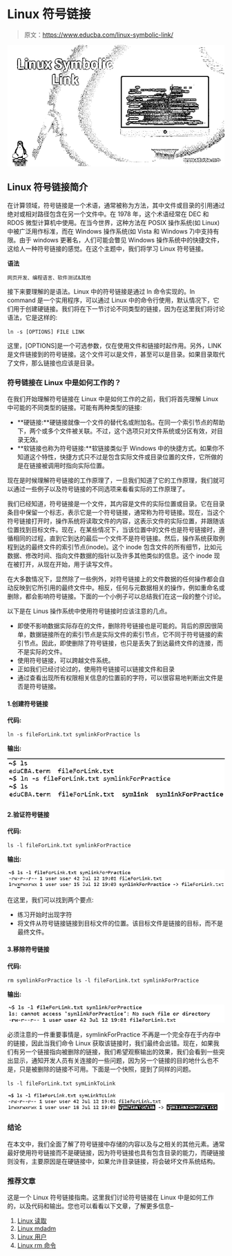 # Linux 符号链接

> 原文：<https://www.educba.com/linux-symbolic-link/>

![Linux Symbolic Link](img/cfde7f3b9abc0f99fe5dcd9694ba1a31.png)



## Linux 符号链接简介

在计算领域，符号链接是一个术语，通常被称为方法，其中文件或目录的引用通过绝对或相对路径包含在另一个文件中。在 1978 年，这个术语经常在 DEC 和 RDOS 微型计算机中使用。在当今世界，这种方法在 POSIX 操作系统(如 Linux)中被广泛用作标准，而在 Windows 操作系统(如 Vista 和 Windows 7)中支持有限。由于 windows 更著名，人们可能会瞥见 Windows 操作系统中的快捷文件，这给人一种符号链接的感觉。在这个主题中，我们将学习 Linux 符号链接。

**语法**

<small>网页开发、编程语言、软件测试&其他</small>

接下来要理解的是语法。Linux 中的符号链接是通过 ln 命令实现的。ln command 是一个实用程序，可以通过 Linux 中的命令行使用，默认情况下，它们用于创建硬链接。我们将在下一节讨论不同类型的链接，因为在这里我们将讨论语法，它是这样的:

`ln -s [OPTIONS] FILE LINK`

这里，[OPTIONS]是一个可选参数，仅在使用文件和链接时起作用。另外，LINK 是文件链接到的符号链接。这个文件可以是文件，甚至可以是目录。如果目录取代了文件，那么链接也应该是目录。

### 符号链接在 Linux 中是如何工作的？

在我们开始理解符号链接在 Linux 中是如何工作的之前，我们将首先理解 Linux 中可能的不同类型的链接。可能有两种类型的链接:

*   **硬链接:**硬链接就像一个文件的替代名或附加名。在同一个索引节点的帮助下，两个或多个文件被关联。不过，这个选项只对文件系统或分区有效，对目录无效。
*   **软链接也称为符号链接:**软链接类似于 Windows 中的快捷方式。如果你不知道这个特性，快捷方式只不过是包含实际文件或目录位置的文件，它所做的是在链接被调用时指向实际位置。

现在是时候理解符号链接的工作原理了，一旦我们知道了它的工作原理，我们就可以通过一些例子以及符号链接的不同选项来看看实际的工作原理了。

我们已经知道，符号链接是一个文件，其内容是文件的实际位置或目录。它在目录条目中保留一个标志，表示它是一个符号链接，通常称为符号链接。现在，当这个符号链接打开时，操作系统将读取文件的内容，这表示文件的实际位置，并跟随该位置找到目标文件。现在，在某些情况下，当该位置中的文件也是符号链接时，遵循相同的过程，直到它到达的最后一个文件不是符号链接。然后，操作系统获取例程到达的最终文件的索引节点(inode)。这个 inode 包含文件的所有细节，比如元数据、修改时间、指向文件数据的指针以及许多其他类似的信息。这个 inode 现在被打开，从现在开始，用于读写文件。

在大多数情况下，显然除了一些例外，对符号链接上的文件数据的任何操作都会自动反映到它所引用的最终文件中。相反，任何与元数据相关的操作，例如重命名或删除，都会影响符号链接。下面的一个小例子可以总结我们在这一段的整个讨论。

以下是在 Linus 操作系统中使用符号链接时应该注意的几点。

*   即使不影响数据实际存在的文件，删除符号链接也是可能的。背后的原因很简单，数据链接所在的索引节点是实际文件的索引节点，它不同于符号链接的索引节点。因此，即使删除了符号链接，也只是丢失了到达最终文件的连接，而不是实际的文件。
*   使用符号链接，可以跨越文件系统。
*   正如我们已经讨论过的，使用符号链接可以链接文件和目录
*   通过查看出现所有权限相关信息的位置前的字符，可以很容易地判断出文件是否是符号链接。

#### 1.创建符号链接

**代码:**

`ln -s fileForLink.txt symlinkForPractice
ls`

**输出:**

![Linux Symbolic Link output 1](img/c444506e3948e92c3d20376c2be2692b.png)



#### 2.验证符号链接

**代码:**

`ls -l fileForLink.txt symlinkForPractice`

**输出:**

![Linux Symbolic Link output 2](img/8fbf54ee952122883b52b2ec50d215e8.png)



在这里，我们可以找到两个要点:

*   练习开始时出现字符
*   将文件从符号链接链接到目标文件的位置。该目标文件是链接的目标，而不是最终文件。

#### 3.移除符号链接

**代码:**

`rm symlinkForPractice
ls -l fileForLink.txt symlinkForPractice`

**输出:**

![Linux Symbolic Link output 3](img/05b17acdf0b9fa398fec87be8d1acac3.png)



必须注意的一件重要事情是，symlinkForPractice 不再是一个完全存在于内存中的链接，因此当我们命令 Linux 获取该链接时，我们最终会出错。现在，如果我们有另一个链接指向被删除的链接，我们希望观察输出的效果，我们会看到一些突出显示，通知开发人员有关连接的一些问题，因为另一个链接的目的地什么也不是，只是被删除的链接不可用。下面是一个快照，提到了同样的问题。

`ls -l fileForLink.txt symLinkToLink`

![output 4](img/0a1ca5d25770cfc8ff181e8be088acb2.png)



### 结论

在本文中，我们全面了解了符号链接中存储的内容以及与之相关的其他元素。通常最好使用符号链接而不是硬链接，因为符号链接也具有包含目录的能力，而硬链接则没有，主要原因是在硬链接中，如果允许目录链接，将会破坏文件系统结构。

### 推荐文章

这是一个 Linux 符号链接指南。这里我们讨论符号链接在 Linux 中是如何工作的，以及代码和输出。您也可以看看以下文章，了解更多信息–

1.  [Linux 读取](https://www.educba.com/linux-read/)
2.  [Linux mdadm](https://www.educba.com/linux-mdadm/)
3.  [Linux 用户](https://www.educba.com/linux-users/)
4.  [Linux rm 命令](https://www.educba.com/linux-rm-command/)





